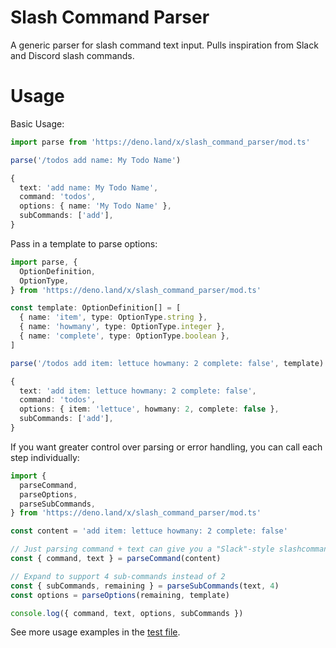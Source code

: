 # Slash Command Parser

A generic parser for slash command text input. Pulls inspiration from Slack and Discord slash commands.

# Usage

Basic Usage:

```ts
import parse from 'https://deno.land/x/slash_command_parser/mod.ts'

parse('/todos add name: My Todo Name')
```

```ts
{
  text: 'add name: My Todo Name',
  command: 'todos',
  options: { name: 'My Todo Name' },
  subCommands: ['add'],
}
```

Pass in a template to parse options:

```ts
import parse, {
  OptionDefinition,
  OptionType,
} from 'https://deno.land/x/slash_command_parser/mod.ts'

const template: OptionDefinition[] = [
  { name: 'item', type: OptionType.string },
  { name: 'howmany', type: OptionType.integer },
  { name: 'complete', type: OptionType.boolean },
]

parse('/todos add item: lettuce howmany: 2 complete: false', template)
```

```ts
{
  text: 'add item: lettuce howmany: 2 complete: false',
  command: 'todos',
  options: { item: 'lettuce', howmany: 2, complete: false },
  subCommands: ['add'],
}
```

If you want greater control over parsing or error handling, you can call each step individually:

```ts
import {
  parseCommand,
  parseOptions,
  parseSubCommands,
} from 'https://deno.land/x/slash_command_parser/mod.ts'

const content = 'add item: lettuce howmany: 2 complete: false'

// Just parsing command + text can give you a "Slack"-style slashcommand
const { command, text } = parseCommand(content)

// Expand to support 4 sub-commands instead of 2
const { subCommands, remaining } = parseSubCommands(text, 4)
const options = parseOptions(remaining, template)

console.log({ command, text, options, subCommands })
```

See more usage examples in the [test file](./mod.test.ts).
